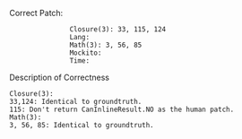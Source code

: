 Correct Patch: 
```            Chart:
               Closure(3): 33, 115, 124
               Lang:
               Math(3): 3, 56, 85
               Mockito:
               Time:
```

Description of Correctness
```
Closure(3):
33,124: Identical to groundtruth.
115: Don't return CanInlineResult.NO as the human patch.
Math(3):
3, 56, 85: Identical to groundtruth.
```
